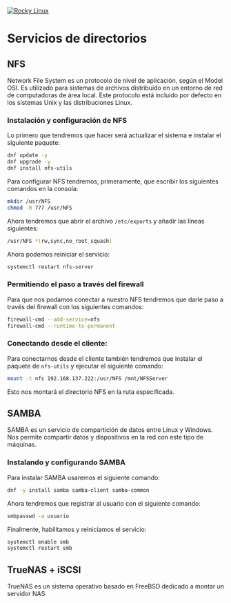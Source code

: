 [![Rocky Linux](https://img.shields.io/badge/Rocky%20Linux-35BF5C?style=for-the-badge&logo=redhat&logoColor=white)](RockyLinux.md)

# Servicios de directorios

## NFS

Network File System es un protocolo de nivel de aplicación, según el Model OSI. Es utilizado para sistemas de archivos distribuido en un entorno de red de computadoras de área local. Este protocolo está incluido por defecto en los sistemas Unix y las distribuciones Linux. 

### Instalación y configuración de NFS

Lo primero que tendremos que hacer será actualizar el sistema e instalar el siguiente paquete:

```bash
dnf update -y
dnf upgrade -y
dnf install nfs-utils
```

Para configurar NFS tendremos, primeramente, que escribir los siguientes comandos en la consola:

```bash
mkdir /usr/NFS
chmod -R 777 /usr/NFS
```

Ahora tendremos que abrir el archivo ```/etc/exports``` y añadir las líneas siguientes:

```bash
/usr/NFS *(rw,sync,no_root_squash)
```

Ahora podemos reiniciar el servicio:

```bash
systemctl restart nfs-server
``` 

### Permitiendo el paso a través del firewall

Para que nos podamos conectar a nuestro NFS tendremos que darle paso a través del firewall con los siguientes comandos:

```bash
firewall-cmd --add-service=nfs
firewall-cmd --runtime-to-permanent
```

### Conectando desde el cliente:

Para conectarnos desde el cliente también tendremos que instalar el paquete de ```nfs-utils``` y ejecutar el siguiente comando:

```bash
mount -t nfs 192.168.137.222:/usr/NFS /mnt/NFSServer
```

Esto nos montará el directorio NFS en la ruta especificada.

## SAMBA

SAMBA es un servicio de compartición de datos entre Linux y Windows. Nos permite compartir datos y dispositivos en la red con este tipo de máquinas. 

### Instalando y configurando SAMBA

Para instalar SAMBA usaremos el siguiente comando:

```bash
dnf -y install samba samba-client samba-common
```

Ahora tendremos que registrar al usuario con el siguiente comando:

```bash
smbpasswd -a usuario
```

Finalmente, habilitamos y reiniciamos el servicio:

```bash
systemctl enable smb
systemctl restart smb
```

## TrueNAS + iSCSI

TrueNAS es un sistema operativo basado en FreeBSD dedicado a montar un servidor NAS 
